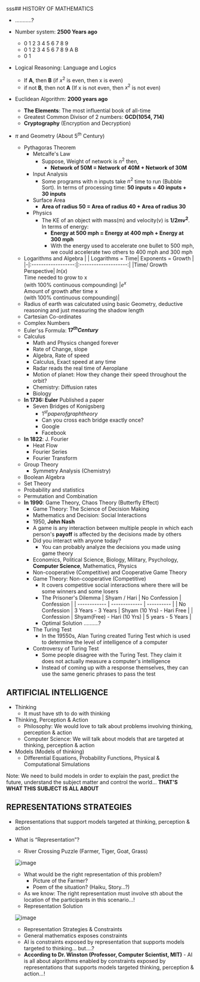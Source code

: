 sss## HISTORY OF MATHEMATICS

* ...........?
* Number system: **2500 Years ago**
  * 0 1 2 3 4 5 6 7 8 9 
  * 0 1 2 3 4 5 6 7 8 9 A B
  * 0 1 

* Logical Reasoning: Language and Logics
  * If **A**, then **B** (if $x^2$ is even, then x is even)
  * if not **B**, then not **A** (If x is not even, then $x^2$ is not even)
* Euclidean Algorithm: **2000 years ago**
  * **The Elements**: The most influential book of all-time
  * Greatest Common Divisor of 2 numbers: **GCD(1054, 714)**
  * **Cryptography** (Encryption and Decryption)
* $\pi$ and Geometry (About $5^{th}$ Century)
  * Pythagoras Theorem
    * Metcalfe's Law
      * Suppose, Weight of network is $n^2$ then,
        * **Network of 50M  = Network of 40M + Network of 30M** 
    * Input Analysis
      * Some programs with n inputs take $n^2$ time to run (Bubble Sort). In terms of processing time: **50 inputs = 40 inputs + 30 inputs**
    * Surface Area
      * **Area of radius 50 =  Area of radius 40 + Area of radius 30**
    * Physics
      * The KE of an object with mass(m) and velocity(v) is **$1/2mv^2$**. In terms of energy:
        * **Energy at 500 mph =  Energy at 400 mph + Energy at 300 mph**
        * With the energy used to accelerate one bullet to 500 mph, we could accelerate two others to 400 mph and 300 mph
  * Logarithms and Algebra
      | | Logarithms = Time| Exponents = Growth |
      |-|:------------------:|:--------------------:|
      |Time/ Growth Perspective| $ln(x)$ <br> Time needed to grow to x <br> (with 100% continuous compounding) |$e^x$ <br> Amount of growth after time x <br> (with 100% continuous compounding)|
   * Radius of earth was calcutated using basic Geometry, deductive reasoning and just measuring the shadow length
   * Cartesian Co-ordinates
   * Complex Numbers
   * Euler'ss Formula: **$17^{th} Century$**
   * Calculus
     * Math and Physics changed forever
     * Rate of Change, slope
     * Algebra, Rate of speed
     * Calculus, Exact speed at any time
     * Radar reads the real time of Aeroplane
     * Motion of planet: How they change their speed throughout the orbit?
     * Chemistry: Diffusion rates
     * Biology
    * **In 1736: Euler** Published a paper
      * Seven Bridges of Konigsberg
        * $1^{st} paper of graph theory$
        * Can you cross each bridge exactly once?
        * Google 
        * Facebook
    * **In 1822**: J. Fourier
      * Heat Flow
      * Fourier Series
      * Fourier Transform
    * Group Theory
      * Symmetry Analysis (Chemistry)
    * Boolean Algebra
    * Set Theory
    * Probability and statistics
    * Permutation and Combination
    * **In 1990**: Game Theory, Chaos Theory (Butterfly Effect)
      * Game Theory: The Science of Decision Making
      * Mathematics and Decision: Social Interactions
      * 1950, **John Nash**
      * A game is any interaction between multiple people in which each person's **payoff** is affected by the decisions made by others
      * Did you interact with anyone today?
        * You can probably analyze the decisions you made using game theory
      * Economics, Political Science, Biology, Military, Psychology, **Computer Science**, Mathematics, Physics
      * Non-cooperative (Competitive) and Cooperative Game Theory
      * Game Theory: Non-cooperative (Competitive) 
        * It covers competitive social interactions where there will be some winners and some losers
        * The Prisoner's Dilemma
          | Shyam / Hari | No Confession | Confession |
          | ------------ | ------------- | ---------- |
          | No Confession | 3 Years - 3 Years |  Shyam (10 Yrs) - Hari Free |
          | Confession | Shyam(Free) - Hari (10 Yrs) | 5 years - 5 Years |
        * Optimal Solution ..........?
      * The Turing Test
        * In the 19550s, Alan Turing created Turing Test which is used to determine the level of intelligence of a computer
      * Controversy of Turing Test
        * Some people disagree with the Turing Test. They claim it does not actually measure a computer's intelligence
        * Instead of coming up with a response themselves, they can use the same generic phrases to pass the test

## ARTIFICIAL INTELLIGENCE

* Thinking
  * It must have sth to do with thinking
* Thinking, Perception & Action
  * Philosophy: We would love to talk about problems involving thinking, perception & action
  * Computer Science: We will talk about models that are targeted at thinking, perception & action  
* Models (Models of thinking)
  * Differential Equations, Probability Functions, Physical & Computational Simulations

Note: We need to build models in order to explain the past, predict the future, understand the subject matter and control the world… **THAT'S WHAT THIS SUBJECT IS ALL ABOUT**

## REPRESENTATIONS STRATEGIES 

* Representations that support models targeted at thinking, perception & action
* What is “Representation”?
  * River Crossing Puzzle (Farmer, Tiger, Goat, Grass) 
  
  ![image](https://user-images.githubusercontent.com/40186859/178408983-f8162d63-9862-4c34-860d-233194c2cd41.png)
  * What would be the right representation of this problem?
    * Picture of the Farmer?
    * Poem of the situation? (Haiku, Story…?)
  * As we know: The right representation must involve sth about the location of the participants in this scenario…! 
  * Representation Solution
  
  ![image](https://user-images.githubusercontent.com/40186859/178409558-e3354bca-0c96-4692-89b4-0f6774d6a3f3.png)
  * Representation Strategies & Constraints
  * General mathematics exposes constraints
  * AI is constraints exposed by representation that supports models targeted to thinking... but….?
  * **According to Dr. Winston (Professor, Computer Scientist, MIT)** - AI is all about algorithms enabled by constraints exposed by representations that supports models targeted thinking, perception & action…! 
